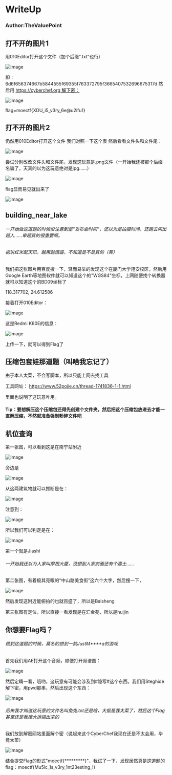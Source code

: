# WriteUp
### Author:TheValuePoint

## 打不开的图片1
用010Editor打开这个文件（加个后缀".txt"也行）

![image](https://github.com/TheValuePoint/MoeCTF_2023/assets/58455675/1a748c5a-4a13-4070-b8aa-fb82c2e76e85)

即：
6d6f656374667b5844555f69355f763372795f3665407532696675317d
然后用 https://cyberchef.org 解下密：

![image](https://github.com/TheValuePoint/MoeCTF_2023/assets/58455675/023ebc34-d4fc-4ff5-bda0-dfca362a97bb)

flag=moectf{XDU_i5_v3ry_6e@u2ifu1}

## 打不开的图片2
仍然用010Editor打开这个文件
我们对照一下这个表
然后看看文件头和文件尾：

![image](https://github.com/TheValuePoint/MoeCTF_2023/assets/58455675/e1d11649-3f0f-442e-87f1-e6c8b5b3bb64)


尝试分别改改文件头和文件尾，发现这玩意是.png文件（一开始我还被那个后缀名骗了，天真的以为这玩意绝对是jpg……）

![image](https://github.com/TheValuePoint/MoeCTF_2023/assets/58455675/aabecc57-d31e-4ead-bb38-fae9a5c1291a)

flag显而易见就出来了

![image](https://github.com/TheValuePoint/MoeCTF_2023/assets/58455675/a487443b-0caf-4f66-8664-51e40e1bef6b)

## building_near_lake
###### 一开始做这道题的时候没注意到是“发布会时间”，还以为是拍摄时间，还跑去问出题人……审题真的很重要啊。

###### 据说红米配天玑，越用越懵逼，不知道是不是真的（笑）

我们把这张图片用百度搜一下，轻而易举的发现这个在厦门大学翔安校区，然后用Google Earth等地图软件就可以知道这个的"WGS84"坐标，上网随便找个转换器就可以知道这个的BD09坐标了

118.317702, 24.612586

接着打开010Editor：

![image](https://github.com/TheValuePoint/MoeCTF_2023/assets/58455675/aa44d1f6-5fd5-41ce-89a4-ed2e5c71f2f1)

这是Redmi K60E的信息：

![image](https://github.com/TheValuePoint/MoeCTF_2023/assets/58455675/b5e176ff-852c-411f-aec8-1b3acb4bda55)

上传一下，就可以得到Flag了

## 压缩包套娃那道题（叫啥我忘记了）
由于本人太菜，不会写脚本，所以只能上网去找工具

工具网址： https://www.52pojie.cn/thread-1741836-1-1.html

里面也说明了这玩意咋用。
#### Tip：要想解压这个压缩包还得先创建个文件夹，然后把这个压缩包放进去才能一直解压缩，不然就准备强制粉碎文件吧

## 机位查询

第一张图，可以看到这是在南宁站附近

![image](https://github.com/TheValuePoint/MoeCTF_2023/assets/58455675/d3de7b96-e717-4217-b944-43627c7a844d)

旁边是

![image](https://github.com/TheValuePoint/MoeCTF_2023/assets/58455675/7282b0ec-7855-49ac-ac31-5c7940d1f097)

从这两建筑物就可以推断是在：

![image](https://github.com/TheValuePoint/MoeCTF_2023/assets/58455675/ccb03874-8c15-4898-a643-63dd1f5ace93)

注意到：

![image](https://github.com/TheValuePoint/MoeCTF_2023/assets/58455675/cf949b67-d260-48cf-b6d7-27c8a3a8cb9e)

所以我们可以判定是在：

![image](https://github.com/TheValuePoint/MoeCTF_2023/assets/58455675/f6530d05-1ad6-4bd3-a505-b32316a8b455)

第一个就是Jiashi
###### 一开始我还以为人家叫摩根大厦，没想到人家前面还有个嘉士……

第二张图，有着极其亮眼的“中山路美食街”这六个大字，然后搜一下，

![image](https://github.com/TheValuePoint/MoeCTF_2023/assets/58455675/20de6e41-463d-44e6-863e-1db509f5a782)

然后发现这附近能俯拍的也就百盛了，所以是Baisheng

第三张图有定位，所以直接一看发现是在汇金苑，所以是huijin

## 你想要Flag吗？
###### 做到这道题的时候，莫名的想到一款JustM****a的游戏
首先我们用AE打开这个音频，顺便打开频谱图：

![image](https://github.com/TheValuePoint/MoeCTF_2023/assets/58455675/6ac00d31-0ce7-4234-a63e-f9c0ba43cdc1)

然后定睛一看，哦哟，这玩意有可能会涉及到#隐写#这个东西。我们用Steghide解下密，用pwd那串，然后出现这个东西：

![image](https://github.com/TheValuePoint/MoeCTF_2023/assets/58455675/04f4b54e-8126-47ee-aff2-170cdf370346)

###### 后来我才知道这玩意的文件名叫兔兔.txt还是啥，大抵是我太菜了，然后这个Flag甚至还是我撞大运搞出来的
我们放到解密网站里面解个密（说起来这个CyberChef我现在还是不太会用，毕竟太菜）

![image](https://github.com/TheValuePoint/MoeCTF_2023/assets/58455675/c7449954-c28a-435b-a7fd-160818a17681)

结合提交Flag的形式"moectf{*********}"，我试了一下，发现居然真是这道题的flag：moectf{Mu5ic_1s_v3ry_1nt23esting_!}

